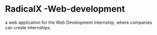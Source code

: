 # RadicalX -Web-development
a web application for the Web Development Internship, where companies can create internships.
